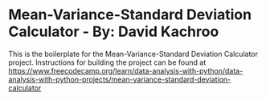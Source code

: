 # Mean-Variance-Standard Deviation Calculator - By: David Kachroo

This is the boilerplate for the Mean-Variance-Standard Deviation Calculator project. Instructions for building the project can be found at https://www.freecodecamp.org/learn/data-analysis-with-python/data-analysis-with-python-projects/mean-variance-standard-deviation-calculator
